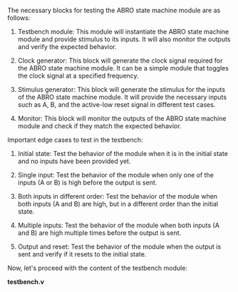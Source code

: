 The necessary blocks for testing the ABRO state machine module are as follows:

1. Testbench module: This module will instantiate the ABRO state machine module and provide stimulus to its inputs. It will also monitor the outputs and verify the expected behavior.

2. Clock generator: This block will generate the clock signal required for the ABRO state machine module. It can be a simple module that toggles the clock signal at a specified frequency.

3. Stimulus generator: This block will generate the stimulus for the inputs of the ABRO state machine module. It will provide the necessary inputs such as A, B, and the active-low reset signal in different test cases.

4. Monitor: This block will monitor the outputs of the ABRO state machine module and check if they match the expected behavior.

Important edge cases to test in the testbench:

1. Initial state: Test the behavior of the module when it is in the initial state and no inputs have been provided yet.

2. Single input: Test the behavior of the module when only one of the inputs (A or B) is high before the output is sent.

3. Both inputs in different order: Test the behavior of the module when both inputs (A and B) are high, but in a different order than the initial state.

4. Multiple inputs: Test the behavior of the module when both inputs (A and B) are high multiple times before the output is sent.

5. Output and reset: Test the behavior of the module when the output is sent and verify if it resets to the initial state.

Now, let's proceed with the content of the testbench module:

**testbench.v**

